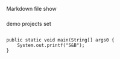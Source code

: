 Markdown file show
###
demo projects set

```

public static void main(String[] args0 {
    System.out.printf("S&B");
}

```